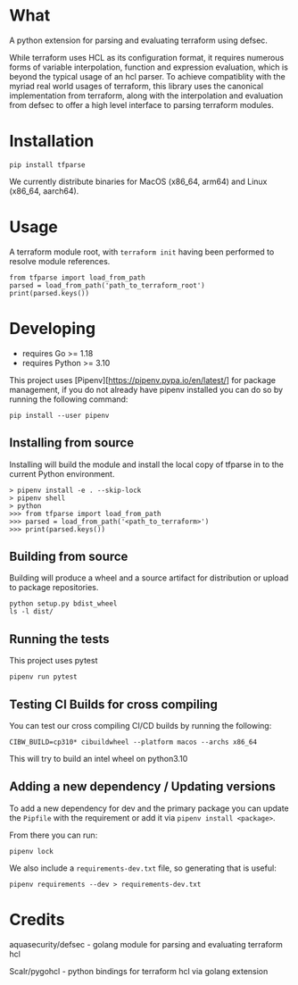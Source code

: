 
# What

A python extension for parsing and evaluating terraform using defsec.

While terraform uses HCL as its configuration format, it requires numerous
forms of variable interpolation, function and expression evaluation, which
is beyond the typical usage of an hcl parser. To achieve compatiblity
with the myriad real world usages of terraform, this library uses the
canonical implementation from terraform, along with the interpolation and evaluation
from defsec to offer a high level interface to parsing terraform modules.

# Installation

```
pip install tfparse
```

We currently distribute binaries for MacOS (x86_64, arm64) and Linux (x86_64, aarch64).


# Usage

A terraform module root, with `terraform init` having been performed to resolve module references.

```
from tfparse import load_from_path
parsed = load_from_path('path_to_terraform_root')
print(parsed.keys())
```

# Developing

- requires Go >= 1.18
- requires Python >= 3.10

This project uses [Pipenv][https://pipenv.pypa.io/en/latest/] for package management, if you do not
already have pipenv installed you can do so by running the following command:

```
pip install --user pipenv
```

## Installing from source

Installing will build the module and install the local copy of tfparse in to the current Python environment.

```shell
> pipenv install -e . --skip-lock
> pipenv shell
> python
>>> from tfparse import load_from_path
>>> parsed = load_from_path('<path_to_terraform>')
>>> print(parsed.keys())
```

## Building from source

Building will produce a wheel and a source artifact for distribution or upload to package repositories.

```shell
python setup.py bdist_wheel
ls -l dist/
```

## Running the tests

This project uses pytest

```shell
pipenv run pytest
```

## Testing CI Builds for cross compiling
You can test our cross compiling CI/CD builds by running the following:

```
CIBW_BUILD=cp310* cibuildwheel --platform macos --archs x86_64
```
This will try to build an intel wheel on python3.10


## Adding a new dependency / Updating versions
To add a new dependency for dev and the primary package you can update the
`Pipfile` with the requirement or add it via `pipenv install <package>`.

From there you can run:

```
pipenv lock
```

We also include a `requirements-dev.txt` file, so generating that is useful:

```
pipenv requirements --dev > requirements-dev.txt
```

# Credits

aquasecurity/defsec - golang module for parsing and evaluating terraform hcl

Scalr/pygohcl - python bindings for terraform hcl via golang extension
